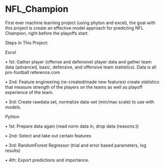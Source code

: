 # NFL_Champion
First ever machine learning project (using phyton and excel), the goal with this project is create an effective model approach for predicting NFL Champion, right before the playoffs start.

Steps In This Project:

_Excel_

•	1st: Gather player (offense and defensive) player data and gather team data (advanced, basic, defensive, and offensive team statistics). Data is all pro-football reference.com

•	2nd: Feature engineering (re-created/made new features) create statistics that measure strength of the players on the teams as well as playoff experience of the team.

•	3rd: Create rawdata set, normalize data-set (min/max scale) to use with models.


_Pyhton_

•	1st: Prepare data again (read norm data in, drop data (reasons:)) 

•	2nd: Select and take out certain features

•	3rd: RandomForest Regressor (trial and error based parameters, log results)

•	4th: Export predictions and importance.

